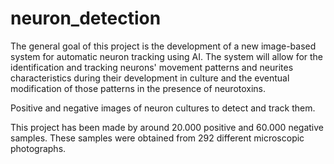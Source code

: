 # neuron_detection
The general goal of this project is the development of a new image-based system for automatic neuron tracking using AI. The system will allow for the identification and tracking neurons' movement patterns and neurites characteristics during their development in culture and the eventual modification of those patterns in the presence of neurotoxins.

Positive and negative images of neuron cultures to detect and track them.

This project has been made by around 20.000 positive and 60.000 negative samples. These samples were obtained from 292 different microscopic photographs.
